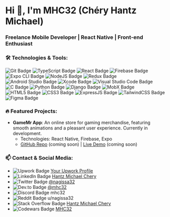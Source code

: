 # Hi 👋, I'm MHC32 (Chéry Hantz Michael)
### Freelance Mobile Developer | React Native | Front-end Enthusiast

### 🛠️ Technologies & Tools:
![Git Badge](https://img.shields.io/badge/Git-F05032?style=for-the-badge&logo=git&logoColor=white)
![TypeScript Badge](https://img.shields.io/badge/TypeScript-007ACC?style=for-the-badge&logo=typescript&logoColor=white)
![React Badge](https://img.shields.io/badge/React-20232A?style=for-the-badge&logo=react&logoColor=61DAFB)
![Firebase Badge](https://img.shields.io/badge/Firebase-FFCA28?style=for-the-badge&logo=firebase&logoColor=white)
![Expo CLI Badge](https://img.shields.io/badge/Expo-1C1E24?style=for-the-badge&logo=expo&logoColor=white)
![NodeJS Badge](https://img.shields.io/badge/Node.js-339933?style=for-the-badge&logo=nodedotjs&logoColor=white)
![Redux Badge](https://img.shields.io/badge/Redux-764ABC?style=for-the-badge&logo=redux&logoColor=white)
![Android Studio Badge](https://img.shields.io/badge/Android_Studio-3DDC84?style=for-the-badge&logo=android-studio&logoColor=white)
![Xcode Badge](https://img.shields.io/badge/Xcode-1575F9?style=for-the-badge&logo=xcode&logoColor=white)
![Visual Studio Code Badge](https://img.shields.io/badge/Visual_Studio_Code-0078D4?style=for-the-badge&logo=visual-studio-code&logoColor=white)
![C Badge](https://img.shields.io/badge/C-A8B9CC?style=for-the-badge&logo=c&logoColor=white)
![Python Badge](https://img.shields.io/badge/Python-3776AB?style=for-the-badge&logo=python&logoColor=white)
![Django Badge](https://img.shields.io/badge/Django-092E20?style=for-the-badge&logo=django&logoColor=white)
![MobX Badge](https://img.shields.io/badge/MobX-FF9955?style=for-the-badge&logo=mobx&logoColor=white)
![HTML5 Badge](https://img.shields.io/badge/HTML5-E34F26?style=for-the-badge&logo=html5&logoColor=white)
![CSS3 Badge](https://img.shields.io/badge/CSS3-1572B6?style=for-the-badge&logo=css3&logoColor=white)
![ExpressJS Badge](https://img.shields.io/badge/Express.js-404D59?style=for-the-badge)
![TailwindCSS Badge](https://img.shields.io/badge/TailwindCSS-38B2AC?style=for-the-badge&logo=tailwind-css&logoColor=white)
![Figma Badge](https://img.shields.io/badge/Figma-F24E1E?style=for-the-badge&logo=figma&logoColor=white)


### 🔥 Featured Projects:
- **GameMr App**: An online store for gaming merchandise, featuring smooth animations and a pleasant user experience. Currently in development.
  - Technologies: React Native, Firebase, Expo
  - [GitHub Repo](https://github.com/MHC32/gamemr) (coming soon) | [Live Demo](#) (coming soon)


### 📫 Contact & Social Media:
- ![Upwork Badge](https://img.shields.io/badge/Upwork-6FDA44?style=for-the-badge&logo=upwork&logoColor=white) [Your Upwork Profile](https://www.upwork.com/freelancers/~01d690bfc51dec27af?viewMode=1)
- ![LinkedIn Badge](https://img.shields.io/badge/LinkedIn-0A66C2?style=for-the-badge&logo=linkedin&logoColor=white) [Hantz Michael Chery](https://www.linkedin.com/in/hantz-michael-chery-157762164)
- ![Twitter Badge](https://img.shields.io/badge/Twitter-1DA1F2?style=for-the-badge&logo=twitter&logoColor=white) [@nagissa32](https://twitter.com/nagissa32)
- ![Dev.to Badge](https://img.shields.io/badge/Dev.to-0A0A0A?style=for-the-badge&logo=dev.to&logoColor=white) [@mhc32](https://dev.to/mhc32)
- ![Discord Badge](https://img.shields.io/badge/Discord-7289DA?style=for-the-badge&logo=discord&logoColor=white) mhc32
- ![Reddit Badge](https://img.shields.io/badge/Reddit-FF4500?style=for-the-badge&logo=reddit&logoColor=white) u/nagissa32
- ![Stack Overflow Badge](https://img.shields.io/badge/Stack%20Overflow-F58025?style=for-the-badge&logo=stackoverflow&logoColor=white) [Hantz Michael Chery](https://stackoverflow.com/users/15770907/hantz-michaell-chery)
- ![Codewars Badge](https://img.shields.io/badge/Codewars-B1361E?style=for-the-badge&logo=codewars&logoColor=white) [MHC32](https://www.codewars.com/users/MHC32)


<!--
**MHC32/MHC32** is a ✨ _special_ ✨ repository because its `README.md` (this file) appears on your GitHub profile.

Here are some ideas to get you started:

- 🔭 I’m currently working on ...
- 🌱 I’m currently learning ...
- 👯 I’m looking to collaborate on ...
- 🤔 I’m looking for help with ...
- 💬 Ask me about ...
- 📫 How to reach me: ...
- 😄 Pronouns: ...
- ⚡ Fun fact: ...
-->
